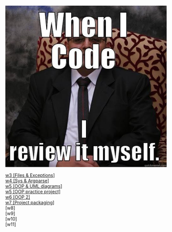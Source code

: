 ![self](self.jpg)


[w3 [Files & Exceptions]](https://github.com/barklan/mipt_adv_py/blob/master/w3/3w.ipynb) \
[w4 [Sys & Argparse]](https://github.com/barklan/mipt_adv_py/blob/master/w4/w4.ipynb) \
[w5 [OOP & UML diagrams]](https://github.com/barklan/mipt_adv_py/blob/master/w5/w5.ipynb) \
[w5 [OOP practice project]](https://github.com/barklan/mipt_adv_py/blob/master/w5_dragons/driver.ipynb) \
[w6 [OOP 2]](https://github.com/barklan/mipt_adv_py/blob/master/w5/w5.ipynb) \
[w7 [Project packaging]](https://github.com/barklan/mipt_adv_py/blob/master/w7/w7.ipynb) \
[w8] \
[w9] \
[w10] \
[w11]
